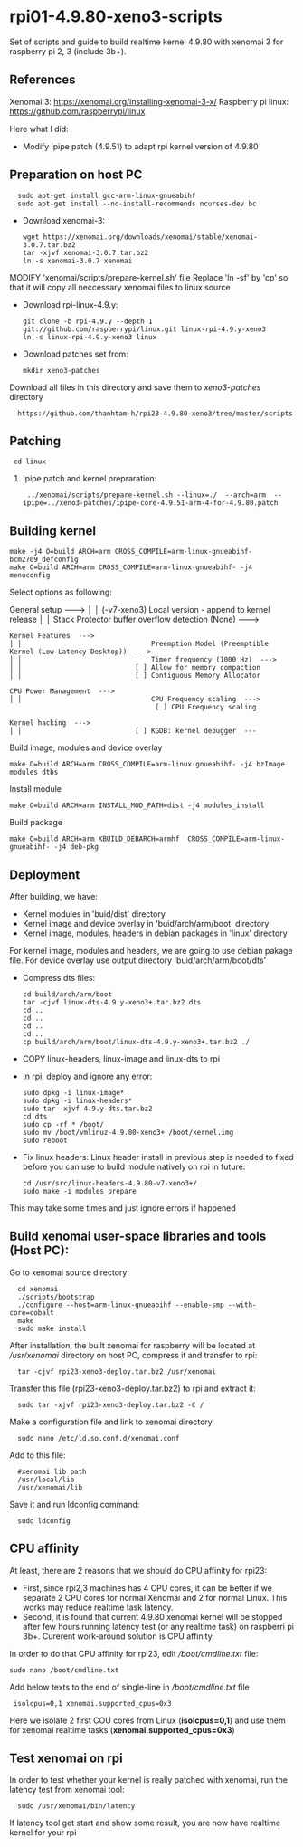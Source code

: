 # rpi01-4.9.80-xeno3-scripts
Set of scripts and guide to build realtime kernel 4.9.80 with xenomai 3 for raspberry pi 2, 3 (include 3b+). 

References
------------
Xenomai 3: https://xenomai.org/installing-xenomai-3-x/
Raspberry pi linux: https://github.com/raspberrypi/linux

Here what I did:
- Modify ipipe patch (4.9.51) to adapt rpi kernel version of 4.9.80

Preparation on host PC
------------
      sudo apt-get install gcc-arm-linux-gnueabihf
      sudo apt-get install --no-install-recommends ncurses-dev bc

* Download xenomai-3: 

      wget https://xenomai.org/downloads/xenomai/stable/xenomai-3.0.7.tar.bz2
      tar -xjvf xenomai-3.0.7.tar.bz2
      ln -s xenomai-3.0.7 xenomai
MODIFY 'xenomai/scripts/prepare-kernel.sh' file
Replace 'ln -sf' by 'cp'  so that it will copy all neccessary xenomai files to linux source

* Download rpi-linux-4.9.y:

	  git clone -b rpi-4.9.y --depth 1 git://github.com/raspberrypi/linux.git linux-rpi-4.9.y-xeno3
	  ln -s linux-rpi-4.9.y-xeno3 linux
    
* Download patches set from:

	  mkdir xeno3-patches
Download all files in this directory and save them to *xeno3-patches* directory

	  https://github.com/thanhtam-h/rpi23-4.9.80-xeno3/tree/master/scripts

	
Patching
------------
	 cd linux
    
1. Ipipe patch and kernel prepraration:

	  	../xenomai/scripts/prepare-kernel.sh --linux=./  --arch=arm  --ipipe=../xeno3-patches/ipipe-core-4.9.51-arm-4-for-4.9.80.patch
      

Building kernel
------------
	  
    make -j4 O=build ARCH=arm CROSS_COMPILE=arm-linux-gnueabihf- bcm2709_defconfig
    make O=build ARCH=arm CROSS_COMPILE=arm-linux-gnueabihf- -j4 menuconfig

Select options as following:
	
  General setup  --->
	│ │                            (-v7-xeno3) Local version - append to kernel release
	│ │                                Stack Protector buffer overflow detection (None)  --->
	 
	Kernel Features  --->
	│ │                                Preemption Model (Preemptible Kernel (Low-Latency Desktop))  --->                              
	│ │                                Timer frequency (1000 Hz)  --->   
	│ │                            [ ] Allow for memory compaction
	│ │                            [ ] Contiguous Memory Allocator

	CPU Power Management  --->
	│ │                                CPU Frequency scaling  --->
                                        [ ] CPU Frequency scaling
									
	Kernel hacking  --->
	│ │                            [ ] KGDB: kernel debugger  ---							
							
	
Build image, modules and device overlay

    make O=build ARCH=arm CROSS_COMPILE=arm-linux-gnueabihf- -j4 bzImage modules dtbs
Install module

    make O=build ARCH=arm INSTALL_MOD_PATH=dist -j4 modules_install
  
Build package

    make O=build ARCH=arm KBUILD_DEBARCH=armhf  CROSS_COMPILE=arm-linux-gnueabihf- -j4 deb-pkg   
           
Deployment
------------
After building, we have:
- Kernel modules in 'buid/dist' directory
- Kernel image and device overlay in 'buid/arch/arm/boot' directory
- Kernel image, modules, headers in debian packages in 'linux' directory

For kernel image, modules and headers, we are going to use debian pakage file. For device overlay use output directory 'buid/arch/arm/boot/dts' 

* Compress dts files:

      cd build/arch/arm/boot
      tar -cjvf linux-dts-4.9.y-xeno3+.tar.bz2 dts
      cd ..
      cd ..
      cd ..
      cd ..
      cp build/arch/arm/boot/linux-dts-4.9.y-xeno3+.tar.bz2 ./ 


* COPY linux-headers, linux-image and linux-dts to rpi

* In rpi, deploy and ignore any error:

      sudo dpkg -i linux-image*
      sudo dpkg -i linux-headers*
      sudo tar -xjvf 4.9.y-dts.tar.bz2
      cd dts
      sudo cp -rf * /boot/
      sudo mv /boot/vmlinuz-4.9.80-xeno3+ /boot/kernel.img
      sudo reboot

* Fix linux headers:
 Linux header install in previous step is needed to fixed before you can use to build module natively on rpi in future:
    
      cd /usr/src/linux-headers-4.9.80-v7-xeno3+/
      sudo make -i modules_prepare
      
This may take some times and just ignore errors if happened 

Build xenomai user-space libraries and tools (Host PC):
------------
Go to xenomai source directory:

      cd xenomai
      ./scripts/bootstrap
      ./configure --host=arm-linux-gnueabihf --enable-smp --with-core=cobalt
      make
      sudo make install
After installation, the built xenomai for raspberry will be located at */usr/xenomai* directory on host PC, compress it and transfer to rpi:

      tar -cjvf rpi23-xeno3-deploy.tar.bz2 /usr/xenomai
Transfer this file (rpi23-xeno3-deploy.tar.bz2) to rpi and extract it:

      sudo tar -xjvf rpi23-xeno3-deploy.tar.bz2 -C /
Make a configuration file and link to xenomai directory
    
      sudo nano /etc/ld.so.conf.d/xenomai.conf
Add to this file:
  
      #xenomai lib path
      /usr/local/lib
      /usr/xenomai/lib
Save it and run ldconfig command:

      sudo ldconfig
      
CPU affinity
------------  
At least, there are 2 reasons that we should do CPU affinity for rpi23:

- First, since rpi2,3 machines has 4 CPU cores, it can be better if we separate 2 CPU cores for normal Xenomai and 2 for normal Linux. This works may reduce realtime task latency. 
- Second, it is found that current 4.9.80 xenomai kernel will be stopped after few hours running latency test (or any realtime task) on raspberri pi 3b+. Curerent work-around solution is CPU affinity.

In order to do that CPU affinity for rpi23, edit */boot/cmdline.txt* file:

	sudo nano /boot/cmdline.txt
Add below texts to the end of single-line in */boot/cmdline.txt* file

	 isolcpus=0,1 xenomai.supported_cpus=0x3
Here we isolate 2 first COU cores from Linux (**isolcpus=0,1**) and use them for xenomai realtime tasks (**xenomai.supported_cpus=0x3**)

Test xenomai on rpi
------------      
In order to test whether your kernel is really patched with xenomai, run the latency test from xenomai tool:

      sudo /usr/xenomai/bin/latency
If latency tool get start and show some result, you are now have realtime kernel for your rpi

      

